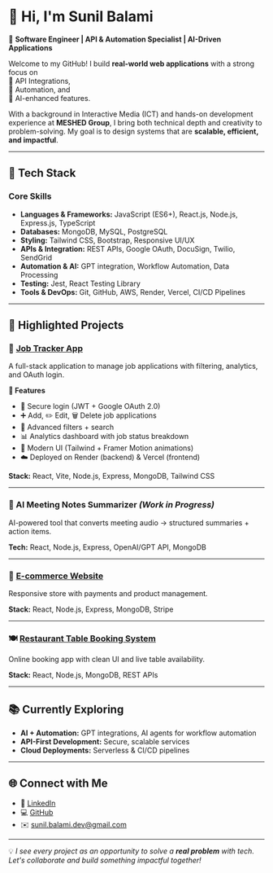 # 👋 Hi, I'm Sunil Balami  

🚀 **Software Engineer | API & Automation Specialist | AI-Driven Applications**  

Welcome to my GitHub! I build **real-world web applications** with a strong focus on  
🔹 API Integrations,  
🔹 Automation, and  
🔹 AI-enhanced features.  

With a background in Interactive Media (ICT) and hands-on development experience at **MESHED Group**, I bring both technical depth and creativity to problem-solving. My goal is to design systems that are **scalable, efficient, and impactful**.  

---

## 🔧 **Tech Stack**

### **Core Skills**
- **Languages & Frameworks:** JavaScript (ES6+), React.js, Node.js, Express.js, TypeScript  
- **Databases:** MongoDB, MySQL, PostgreSQL  
- **Styling:** Tailwind CSS, Bootstrap, Responsive UI/UX  
- **APIs & Integration:** REST APIs, Google OAuth, DocuSign, Twilio, SendGrid  
- **Automation & AI:** GPT integration, Workflow Automation, Data Processing  
- **Testing:** Jest, React Testing Library  
- **Tools & DevOps:** Git, GitHub, AWS, Render, Vercel, CI/CD Pipelines  

---

## 🌟 **Highlighted Projects**

### 💼 [Job Tracker App](https://github.com/sunilbalamidev/job-tracker)  
A full-stack application to manage job applications with filtering, analytics, and OAuth login.  

**🔑 Features**  
- 🔐 Secure login (JWT + Google OAuth 2.0)  
- ➕ Add, ✏️ Edit, 🗑️ Delete job applications  
- 🔎 Advanced filters + search  
- 📊 Analytics dashboard with job status breakdown  
- 🎨 Modern UI (Tailwind + Framer Motion animations)  
- ☁️ Deployed on Render (backend) & Vercel (frontend)  

**Stack:** React, Vite, Node.js, Express, MongoDB, Tailwind CSS  

---

### 🤖 AI Meeting Notes Summarizer *(Work in Progress)*  
AI-powered tool that converts meeting audio → structured summaries + action items.  

**Tech:** React, Node.js, Express, OpenAI/GPT API, MongoDB  

---

### 🛒 [E-commerce Website](https://github.com/sunilbalami/ecommerce-website)  
Responsive store with payments and product management.  

**Stack:** React, Node.js, Express, MongoDB, Stripe  

---

### 🍽️ [Restaurant Table Booking System](https://github.com/sunilbalami/restaurant-booking-system)  
Online booking app with clean UI and live table availability.  

**Stack:** React, Node.js, MongoDB, REST APIs  

---

## 📚 **Currently Exploring**
- **AI + Automation:** GPT integrations, AI agents for workflow automation  
- **API-First Development:** Secure, scalable services  
- **Cloud Deployments:** Serverless & CI/CD pipelines  

---

## 🌐 **Connect with Me**
- 🔗 [LinkedIn](https://www.linkedin.com/in/sunilbalami/)  
- 💻 [GitHub](https://github.com/sunilbalamidev)  
- ✉️ sunil.balami.dev@gmail.com  

---

💡 *I see every project as an opportunity to solve a **real problem** with tech. Let's collaborate and build something impactful together!*  
